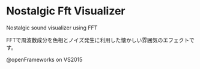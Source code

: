# Nostalgic Fft Visualizer

Nostalgic sound visualizer using FFT

FFTで周波数成分を色相とノイズ発生に利用した懐かしい雰囲気のエフェクトです。

@openFrameworks on VS2015

